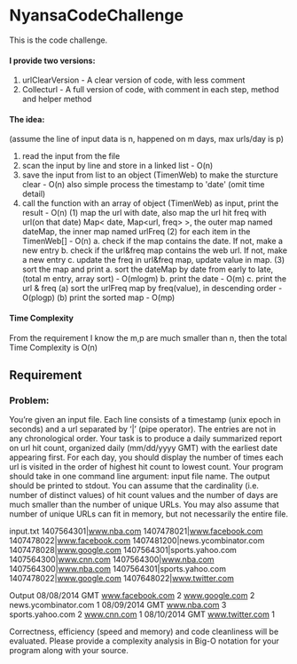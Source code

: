 # NyansaCodeChallenge

This is the code challenge.

#### I provide two versions:

  1. urlClearVersion - A clear version of code, with less comment
  2. Collecturl - A full version of code, with comment in each step, method and helper method

#### The idea: 

(assume the line of input data is n, happened on m days, max urls/day is p)

  1. read the input from the file
  2. scan the input by line and store in a linked list                                - O(n)
  3. save the input from list to an object (TimenWeb) to make the sturcture clear     - O(n)
     also simple process the timestamp to 'date' (omit time detail)
  4. call the function with an array of object (TimenWeb) as input, print the result  - O(n)
    (1) map the url with date, also map the url hit freq with url(on that date)
        Map< date, Map<url, freq> >, the outer map named dateMap, the inner map named urlFreq
    (2) for each item in the TimenWeb[] - O(n)
        a. check if the map contains the date. If not, make a new entry
        b. check if the url&freq map contains the web url. If not, make a new entry
        c. update the freq in url&freq map, update value in map.
    (3) sort the map and print
        a. sort the dateMap by date from early to late, (total m entry, array sort) - O(mlogm)
        b. print the date                                                           - O(m)
        c. print the url & freq
           (a) sort the urlFreq map by freq(value), in descending order             - O(plogp)
           (b) print the sorted map                                                 - O(mp)
           
#### Time Complexity
  From the requirement I know the m,p are much smaller than n, then the total Time Complexity is O(n)



## Requirement

### Problem:
You’re given an input file. Each line consists of a timestamp (unix epoch in seconds) and a url separated by ‘|’ (pipe operator). The entries are not in any chronological order. Your task is to produce a daily summarized report on url hit count, organized daily (mm/dd/yyyy GMT) with the earliest date appearing first. For each day, you should display the number of times each url is visited in the order of highest hit count to lowest count. Your program should take in one command line argument: input file name. The output should be printed to stdout. You can assume that the cardinality (i.e. number of distinct values) of hit count values and the number of days are much smaller than the number of unique URLs. You may also assume that number of unique URLs can fit in memory, but not necessarily the entire file.

input.txt
1407564301|www.nba.com
1407478021|www.facebook.com
1407478022|www.facebook.com
1407481200|news.ycombinator.com
1407478028|www.google.com
1407564301|sports.yahoo.com
1407564300|www.cnn.com
1407564300|www.nba.com
1407564300|www.nba.com
1407564301|sports.yahoo.com
1407478022|www.google.com
1407648022|www.twitter.com

Output
08/08/2014 GMT
www.facebook.com 2
www.google.com 2
news.ycombinator.com 1
08/09/2014 GMT
www.nba.com 3
sports.yahoo.com 2
www.cnn.com 1
08/10/2014 GMT
www.twitter.com 1

Correctness, efficiency (speed and memory) and code cleanliness will be evaluated. Please provide a complexity analysis in Big-O notation for your program along with your source. 
